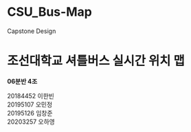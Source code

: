 # CSU_Bus-Map
Capstone Design

<div id = title, {style = "color-font : #0032a0";] >
<h1>조선대학교 셔틀버스 실시간 위치 맵</h1>
<b>06분반 4조</b>

20184452 이한빈  
20195107 오민정  
20195126 임창준  
20203257 오하영  
